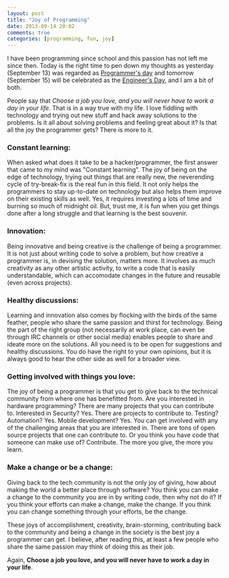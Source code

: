 ```yaml
---
layout: post
title: "Joy of Programming"
date: 2013-09-14 20:02
comments: true
categories: [programming, fun, joy]
---
```

I have been programming since school and this passion has not left me since then. Today is the right time to pen down my thoughts as yesterday (September 13) was regarded as [Programmer's day](http://goo.gl/b4mdTy) and tomorrow (September 15) will be celebrated as the [Engineer's Day](http://en.wikipedia.org/wiki/Engineer%27s_Day#Engineer.27s_Day_in_India), and I am a bit of both.

People say that _Choose a job you love, and you will never have to work a day in your life_. That is in a way true with my life. I love fiddling with technology and trying out new stuff and hack away solutions to the problems. Is it all about solving problems and feeling great about it? Is that all the joy the programmer gets? There is more to it.

<!-- more -->
 
### Constant learning: 

When asked what does it take to be a hacker/programmer, the first answer that came to my mind was "Constant learning". The joy of being on the edge of technology, trying out things that are really new, the neverending cycle of try-break-fix is the real fun in this field. It not only helps the programmers to stay up-to-date on technology but also helps them improve on their existing skills as well. Yes, it requires investing a lots of time and burning so much of midnight oil. But, trust me, it is fun when you get things done after a long struggle and that learning is the best souvenir.

### Innovation: 

Being innovative and being creative is the challenge of being a programmer. It is not just about writing code to solve a problem, but how creative a programmer is, in devising the solution, matters more. It involves as much creativity as any other artistic activity, to write a code that is easily understandable, which can accomodate changes in the future and reusable (even across projects). 

### Healthy discussions: 

Learning and innovation also comes by flocking with the birds of the same feather, people who share the same passion and thirst for technology. Being the part of the right group (not necessarily at work place, can even be through IRC channels or other social media) enables people to share and ideate more on the solutions. All you need is to be open for suggestions and healthy discussions. You do have the right to your own opinions, but it is always good to hear the other side as well for a broader view.

### Getting involved with things you love: 

The joy of being a programmer is that you get to give back to the technical community from where one has benefitted from. Are you interested in hardware programming? There are many projects that you can contribute to. Interested in Security? Yes. There are projects to contribute to. Testing? Automation? Yes. Mobile development? Yes. You can get involved with any of the challenging areas that you are interested in. There are tons of open source projects that one can contribute to. Or you think you have code that someone can make use of? Contribute. The more you give, the more you learn.

### Make a change or be a change: 

Giving back to the tech community is not the only joy of giving, how about making the world a better place through software? You think you can make a change to the community you are in by writing code, then why not do it? If you think your efforts can make a change, make the change. If you think you can change something through your efforts, be the change.

These joys of accomplishment, creativity, brain-storming, contributing back to the community and being a change in the society is the best joy a programmer can get. I believe, after reading this, at least a few people who share the same passion may think of doing this as their job. 

Again, __Choose a job you love, and you will never have to work a day in your life__.